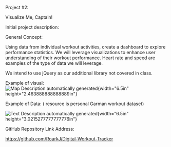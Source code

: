 Project \#2:

Visualize Me, Captain!

Initial project description:

General Concept:

Using data from individual workout activities, create a dashboard to
explore performance statistics. We will leverage visualizations to
enhance user understanding of their workout performance. Heart rate and
speed are examples of the type of data we will leverage.

We intend to use jQuery as our additional library not covered in class.

Example of visual:\
![Map Description automatically
generated](media/image1.png){width="6.5in" height="2.463888888888889in"}

Example of Data: ( resource is personal Garman workout dataset)

![Text Description automatically
generated](media/image2.png){width="6.5in"
height="3.0215277777777776in"}

GitHub Repository Link Address:

https://github.com/RoarkJ/Digital-Workout-Tracker
